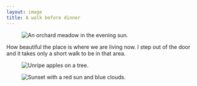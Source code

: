 ```yaml
---
layout: image
title: A walk before dinner
---
```

<figure class="bleed">
<img src="/img/journal/IMG_1010.jpg" alt= "An orchard meadow in the evening sun.">
</figure>
How beautiful the place is where we are living now. I step out of the door and it takes only a short walk to be in that area.
<figure class="bleed-left rg:split-2-1">
<img src="/img/journal/IMG_1011.jpg" alt= "Unripe apples on a tree.">
</figure>
<figure class="bleed-right">
<img src="/img/journal/IMG_1014.jpg" alt= "Sunset with a red sun and blue clouds.">
</figure>